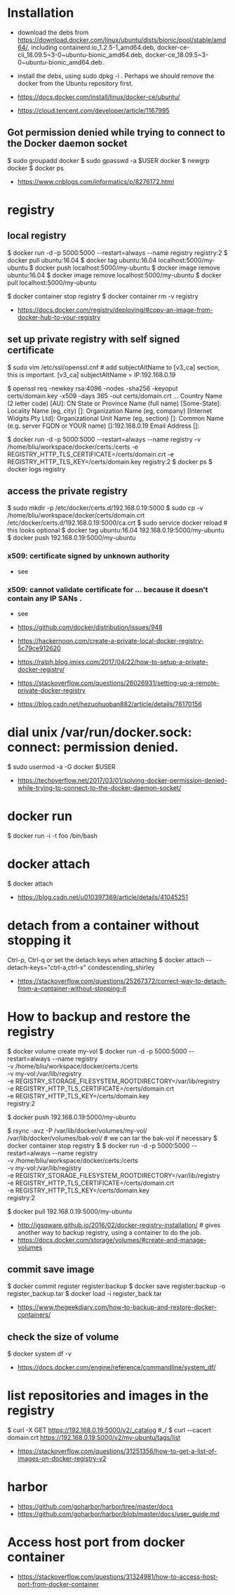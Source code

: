 # Installation
- download the debs from https://download.docker.com/linux/ubuntu/dists/bionic/pool/stable/amd64/, including containerd.io_1.2.5-1_amd64.deb, docker-ce-cli_18.09.5~3-0~ubuntu-bionic_amd64.deb, docker-ce_18.09.5~3-0~ubuntu-bionic_amd64.deb.
- install the debs, using sudo dpkg -i . Perhaps we should remove the docker from the Ubuntu repository first.

- https://docs.docker.com/install/linux/docker-ce/ubuntu/
- https://cloud.tencent.com/developer/article/1167995
 
## Got permission denied while trying to connect to the Docker daemon socket
$ sudo groupadd docker
$ sudo gpasswd -a $USER docker
$ newgrp docker
$ docker ps
- https://www.cnblogs.com/informatics/p/8276172.html

# registry
## local registry
$ docker run -d -p 5000:5000 --restart=always --name registry registry:2
$ docker pull ubuntu:16.04
$ docker tag ubuntu:16.04 localhost:5000/my-ubuntu
$ docker push localhost:5000/my-ubuntu
$ docker image remove ubuntu:16.04
$ docker image remove localhost:5000/my-ubuntu
$ docker pull localhost:5000/my-ubuntu

$ docker container stop registry
$ docker container rm -v registry

- https://docs.docker.com/registry/deploying/#copy-an-image-from-docker-hub-to-your-registry

## set up private registry with self signed certificate
$ sudo vim /etc/ssl/openssl.cnf # add subjectAltName to [v3_ca] section, this is important.
[v3_ca]
subjectAltName = IP:192.168.0.19

$ openssl req -newkey rsa:4096 -nodes -sha256 -keyoput certs/domain.key -x509 -days 365 -out certs/domain.crt
...
Country Name (2 letter code) [AU]: CN
State or Province Name (full name) [Some-State]:
Locality Name (eg, city) []:
Organization Name (eg, company) [Internet Widgits Pty Ltd]:
Organizational Unit Name (eg, section) []:
Common Name (e.g. server FQDN or YOUR name) []:192.168.0.19
Email Address []:

$ docker run -d -p 5000:5000 --restart=always --name registry -v /home/bliu/workspace/docker/certs:/certs -e REGISTRY_HTTP_TLS_CERTIFICATE=/certs/domain.crt -e REGISTRY_HTTP_TLS_KEY=/certs/domain.key registry:2
$ docker ps 
$ docker logs registry

## access the private registry
$ sudo mkdir -p /etc/docker/certs.d/192.168.0.19:5000
$ sudo cp -v /home/bliu/workspace/docker/certs/domain.crt /etc/docker/certs.d/192.168.0.19:5000/ca.crt
$ sudo service docker reload  # this looks optional
$ docker tag ubuntu:16.04 192.168.0.19:5000/my-ubuntu
$ docker push 192.168.0.19:5000/my-ubuntu

### x509: certificate signed by unknown authority
- see <access the private registry>

### x509: cannot validate certificate for … because it doesn’t contain any IP SANs .
- see <set up private registry with self signed certificate>

- https://github.com/docker/distribution/issues/948
- https://hackernoon.com/create-a-private-local-docker-registry-5c79ce912620
- https://ralph.blog.imixs.com/2017/04/22/how-to-setup-a-private-docker-registry/
- https://stackoverflow.com/questions/26026931/setting-up-a-remote-private-docker-registry
- https://blog.csdn.net/hezuohuoban882/article/details/76170156

# dial unix /var/run/docker.sock: connect: permission denied.
$ sudo usermod -a -G docker $USER
- https://techoverflow.net/2017/03/01/solving-docker-permission-denied-while-trying-to-connect-to-the-docker-daemon-socket/

# docker run
$ docker run -i -t foo /bin/bash

# docker attach 
$ docker attach <container name>
- https://blog.csdn.net/u010397369/article/details/41045251

# detach from a container without stopping it
Ctrl-p, Ctrl-q
or set the detach keys when attaching 
$ docker attach --detach-keys="ctrl-a,ctrl-x" condescending_shirley
- https://stackoverflow.com/questions/25267372/correct-way-to-detach-from-a-container-without-stopping-it

# How to backup and restore the registry
$ docker volume create my-vol
$ docker run -d -p 5000:5000 --restart=always --name registry \
     -v /home/bliu/workspace/docker/certs:/certs \
     -v my-vol:/var/lib/registry \
     -e REGISTRY_STORAGE_FILESYSTEM_ROOTDIRECTORY=/var/lib/registry \
     -e REGISTRY_HTTP_TLS_CERTIFICATE=/certs/domain.crt \
     -e REGISTRY_HTTP_TLS_KEY=/certs/domain.key \
     registry:2

$ docker push 192.168.0.19:5000/my-ubuntu

$ rsync -avz -P /var/lib/docker/volumes/my-vol/ /var/lib/docker/volumes/bak-vol/ # we can tar the bak-vol if necessary
$ docker container stop registry
$ $ docker run -d -p 5000:5000 --restart=always --name registry \
     -v /home/bliu/workspace/docker/certs:/certs \
     -v my-vol:/var/lib/registry \
     -e REGISTRY_STORAGE_FILESYSTEM_ROOTDIRECTORY=/var/lib/registry \
     -e REGISTRY_HTTP_TLS_CERTIFICATE=/certs/domain.crt \
     -e REGISTRY_HTTP_TLS_KEY=/certs/domain.key \
     registry:2

$ docker pull 192.168.0.19:5000/my-ubuntu

- http://jgsqware.github.io/2016/02/docker-registry-installation/   # gives another way to backup registry, using a container to do the job.
- https://docs.docker.com/storage/volumes/#create-and-manage-volumes

## commit save image
$ docker commit register register:backup
$ docker save register:backup -o register_backup.tar
$ docker load -i register_back.tar
- https://www.thegeekdiary.com/how-to-backup-and-restore-docker-containers/

## check the size of volume
$ docker system df -v
- https://docs.docker.com/engine/reference/commandline/system_df/

# list repositories and images in the registry
$ curl -X GET https://192.168.0.19:5000/v2/_catalog  #_/
$ curl --cacert domain.crt https://192.168.0.19:5000/v2/my-ubuntu/tags/list

- https://stackoverflow.com/questions/31251356/how-to-get-a-list-of-images-on-docker-registry-v2

# harbor
- https://github.com/goharbor/harbor/tree/master/docs
- https://github.com/goharbor/harbor/blob/master/docs/user_guide.md

# Access host port from docker container
- https://stackoverflow.com/questions/31324981/how-to-access-host-port-from-docker-container
